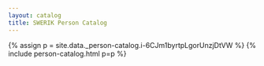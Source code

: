 ```yaml
---
layout: catalog
title: SWERIK Person Catalog
---
```

{% assign p = site.data._person-catalog.i-6CJm1byrtpLgorUnzjDtVW %}
{% include person-catalog.html p=p %}


